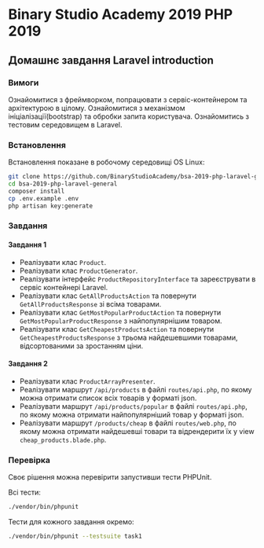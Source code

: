 # Binary Studio Academy 2019 PHP 2019

## Домашнє завдання Laravel introduction

### Вимоги
Ознайомитися з фреймворком, попрацювати з сервіс-контейнером та архітектурою в цілому. Ознайомитися з механізмом ініціалізації(bootstrap) та обробки запита користувача. Ознайомитись з тестовим середовищем в Laravel.

### Встановлення
Встановлення показане в робочому середовищі OS Linux:
```bash
git clone https://github.com/BinaryStudioAcademy/bsa-2019-php-laravel-general.git
cd bsa-2019-php-laravel-general
composer install
cp .env.example .env
php artisan key:generate
```

### Завдання

#### Завдання 1
* Реалізувати клас `Product`.
* Реалізувати клас `ProductGenerator`.
* Реалізувати інтерфейс `ProductRepositoryInterface` та зареєструвати в сервіс контейнері Laravel.
* Реалізувати клас `GetAllProductsAction` та повернути `GetAllProductsResponse` зі всіма товарами.
* Реалізувати клас `GetMostPopularProductAction` та повернути `GetMostPopularProductResponse` з найпопулярнішим товаром.
* Реалізувати клас `GetCheapestProductsAction` та повернути `GetCheapestProductsResponse` з трьома найдешевшими товарами, відсортованими за зростанням ціни.

#### Завдання 2
* Реалізувати клас `ProductArrayPresenter`.
* Реалізувати маршрут `/api/products` в файлі `routes/api.php`, по якому можна отримати список всіх товарів у форматі json.
* Реалізувати маршрут `/api/products/popular` в файлі `routes/api.php`, по якому можна отримати найпопулярніший товар у форматі json.
* Реалізувати маршрут `/products/cheap` в файлі `routes/web.php`, по якому можна отримати найдешевші товари та відрендерити їх у view `cheap_products.blade.php`.

### Перевірка
Своє рішення можна перевірити запустивши тести PHPUnit.

Всі тести:
```bash
./vendor/bin/phpunit
```
Тести для кожного завдання окремо:
```bash
./vendor/bin/phpunit --testsuite task1
```
